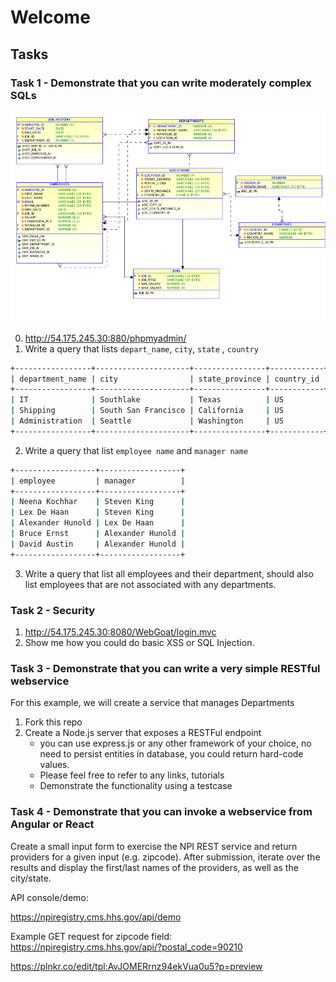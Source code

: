 # Welcome

## Tasks

### Task 1 - Demonstrate that you can write moderately complex SQLs
![](db/hr_er.png)

 0. http://54.175.245.30:880/phpmyadmin/
 1. Write a query that lists `depart_name`, `city`, `state` , `country`

 ```bash
 +-----------------+---------------------+----------------+------------+
 | department_name | city                | state_province | country_id |
 +-----------------+---------------------+----------------+------------+
 | IT              | Southlake           | Texas          | US         |
 | Shipping        | South San Francisco | California     | US         |
 | Administration  | Seattle             | Washington     | US         |
 +-----------------+---------------------+----------------+------------+
 ```
 2. Write a query that list `employee name` and `manager name`

 ```bash
+------------------+------------------+
| employee         | manager          |
+------------------+------------------+
| Neena Kochhar    | Steven King      |
| Lex De Haan      | Steven King      |
| Alexander Hunold | Lex De Haan      |
| Bruce Ernst      | Alexander Hunold |
| David Austin     | Alexander Hunold |
+------------------+------------------+
 ```
 3. Write a query that list all employees and their department, should also list employees that are not associated with any departments.

### Task 2 - Security
 1. http://54.175.245.30:8080/WebGoat/login.mvc
 2. Show me how you could do basic XSS or SQL Injection.

### Task 3 - Demonstrate that you can write a very simple RESTful webservice
 For this example, we will create a service that manages Departments
 1. Fork this repo
 2. Create a Node.js server that exposes a RESTFul endpoint
    - you can use express.js or any other framework of your choice, no need to persist entities in database, you could return hard-code values.
    - Please feel free to refer to any links, tutorials
    - Demonstrate the functionality using a testcase

### Task 4 - Demonstrate that you can invoke a webservice from Angular or React

Create a small input form to exercise the NPI REST service and return providers for a given input (e.g. zipcode).  After submission, iterate over the results and display the first/last names of the providers, as well as the city/state.

API console/demo:

https://npiregistry.cms.hhs.gov/api/demo

Example GET request for zipcode field:
https://npiregistry.cms.hhs.gov/api/?postal_code=90210

https://plnkr.co/edit/tpl:AvJOMERrnz94ekVua0u5?p=preview
